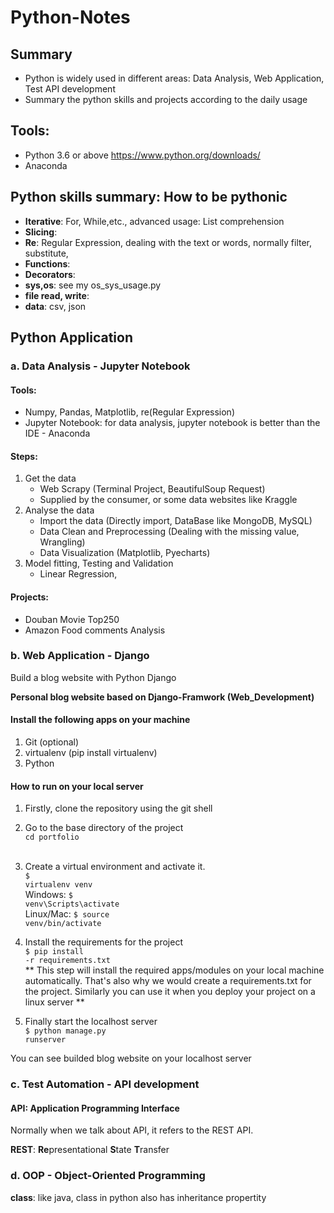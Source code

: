 # Python-Notes

## Summary
- Python is widely used in different areas: Data Analysis, Web Application, Test API development
- Summary the python skills and projects according to the daily usage
## Tools:
- Python 3.6 or above https://www.python.org/downloads/
- Anaconda


## Python skills summary: How to be pythonic
- **Iterative**: For, While,etc., advanced usage: List comprehension
- **Slicing**:
- **Re**: Regular Expression, dealing with the text or words, normally filter, substitute,
- **Functions**:
- **Decorators**:
- **sys,os**: see my os_sys_usage.py
- **file read, write**:
- **data**: csv, json


## Python Application
### a. Data Analysis - Jupyter Notebook
#### Tools:
- Numpy, Pandas, Matplotlib, re(Regular Expression)
- Jupyter Notebook: for data analysis, jupyter notebook is better than the IDE - Anaconda
#### Steps:
1. Get the data
   - Web Scrapy (Terminal Project, BeautifulSoup Request)
   - Supplied by the consumer, or some data websites like Kraggle
2. Analyse the data
   - Import the data (Directly import, DataBase like MongoDB, MySQL)
   - Data Clean and Preprocessing (Dealing with the missing value, Wrangling)
   - Data Visualization (Matplotlib, Pyecharts)
3. Model fitting, Testing and Validation
   - Linear Regression, 
#### Projects:
- Douban Movie Top250 
- Amazon Food comments Analysis
### b. Web Application - Django
Build a blog website with Python Django

**Personal blog website based on Django-Framwork (Web_Development)**

#### Install the following apps on your machine
1. Git (optional)
2. virtualenv (pip install virtualenv)
3. Python

#### How to run on your local server
1. Firstly, clone the repository using the git shell <br>

2. Go to the base directory of the project <br>
<code>cd portfolio </code> <br>
3. Create a virtual environment and activate it. <br>
<code>$ virtualenv venv</code> <br>
Windows: <code>$ venv\Scripts\activate</code> <br>
Linux/Mac: <code>$ source venv/bin/activate</code> <br>
4. Install the requirements for the project <br>
<code>$ pip install -r requirements.txt</code>  <br>
** This step will install the required apps/modules on your local machine automatically. That's also why we would create a requirements.txt for the project. Similarly you can use it when you deploy your project on a linux server **
5. Finally start the localhost server<br>
<code>$ python manage.py runserver</code> <br>

You can see builded blog website on your localhost server

### c. Test Automation - API development
#### API: Application Programming Interface
Normally when we talk about API, it refers to the REST API.

**REST**: **Re**presentational **S**tate **T**ransfer

### d. OOP - Object-Oriented Programming
**class**: like java, class in python also has inheritance propertity


